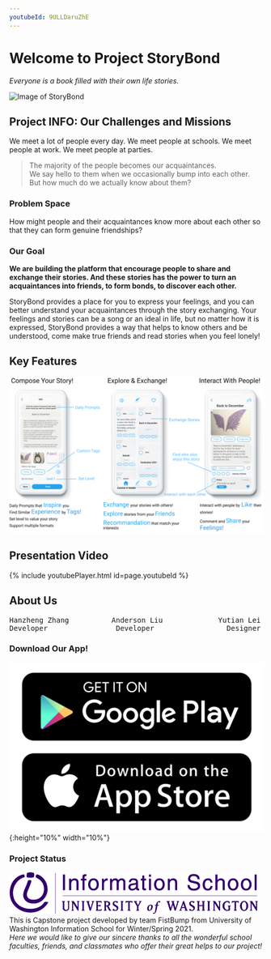 ```yaml
---
youtubeId: 9ULLDaruZhE
---
```

# Welcome to Project StoryBond

_Everyone is a book filled with their own life stories._

![Image of StoryBond](/image1.png)

## Project INFO: Our Challenges and Missions

We meet a lot of people every day. 
We meet people at schools. 
We meet people at work. 
We meet people at parties.

>The majority of the people becomes our acquaintances.<br/> 
>We say hello to them when we occasionally bump into each other.<br/> 
>But how much do we actually know about them?

### Problem Space

How might people and their acquaintances know more about each other so that they can form genuine friendships?

### Our Goal

**We are building the platform that encourage people to share and exchange their stories. And these stories has the power to turn an acquaintances into friends, to form bonds, to discover each other.**

StoryBond provides a place for you to express your feelings, and you can better understand your acquaintances through the story exchanging. Your feelings and stories can be a song or an ideal in life, but no matter how it is expressed, StoryBond provides a way that helps to know others and be understood, come make true friends and read stories when you feel lonely!


## Key Features
![Image](/image2.png)

## Presentation Video
{% include youtubePlayer.html id=page.youtubeId %}

## About Us

<pre>Hanzheng Zhang          Anderson Liu             Yutian Lei             Junyi Huang
Developer                Developer                 Designer               Designer</pre>

### Download Our App!
![Image of appstore](/appstore.png){:height="10%" width="10%"}

### Project Status
![Image of StoryBond](/iSchoolPrimary_RGB_Purple.png)<br/> 
This is Capstone project developed by team FistBump from University of Washington Information School for Winter/Spring 2021. <br/> 
_Here we would like to give our sincere thanks to all the wonderful school faculties, friends, and classmates who offer their great helps to our project!_
